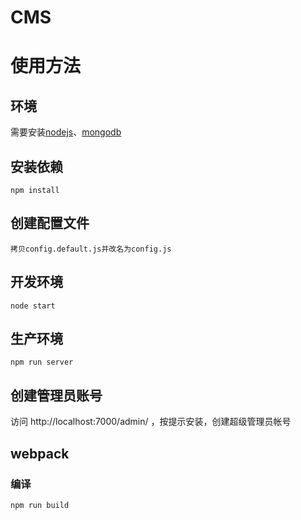 CMS
===

# 使用方法

## 环境

需要安装[nodejs](https://nodejs.org/)、[mongodb](https://www.mongodb.org/)

## 安装依赖

````
npm install
````

## 创建配置文件

````
拷贝config.default.js并改名为config.js
````

## 开发环境

````
node start
````

## 生产环境

````
npm run server
````

## 创建管理员账号

访问 http://localhost:7000/admin/ ，按提示安装，创建超级管理员帐号


## webpack

### 编译

````
npm run build
````
